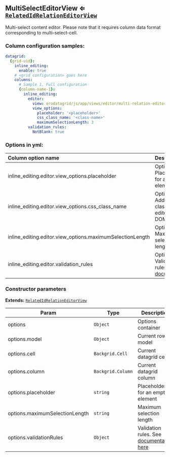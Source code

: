 <a name="module_MultiSelectEditorView"></a>
## MultiSelectEditorView ⇐ <code>[RelatedIdRelationEditorView](./related-id-relation-editor-view.md)</code>
Multi-select content editor. Please note that it requires column data format
corresponding to multi-select-cell.

### Column configuration samples:
``` yml
datagrid:
  {grid-uid}:
    inline_editing:
      enable: true
    # <grid configuration> goes here
    columns:
      # Sample 1. Full configuration
      {column-name-1}:
        inline_editing:
          editor:
            view: orodatagrid/js/app/views/editor/multi-relation-editor-view
            view_options:
              placeholder: '<placeholder>'
              css_class_name: '<class-name>'
              maximumSelectionLength: 3
          validation_rules:
            NotBlank: true
```

### Options in yml:

Column option name                                  | Description
:---------------------------------------------------|:-----------
inline_editing.editor.view_options.placeholder      | Optional. Placeholder for an empty element
inline_editing.editor.view_options.css_class_name   | Optional. Additional css class name for editor view DOM el
inline_editing.editor.view_options.maximumSelectionLength | Optional. Maximum selection length
inline_editing.editor.validation_rules | Optional. Validation rules. See [documentation](https://goo.gl/j9dj4Y)

### Constructor parameters

**Extends:** <code>[RelatedIdRelationEditorView](./related-id-relation-editor-view.md)</code>  

| Param | Type | Description |
| --- | --- | --- |
| options | <code>Object</code> | Options container |
| options.model | <code>Object</code> | Current row model |
| options.cell | <code>Backgrid.Cell</code> | Current datagrid cell |
| options.column | <code>Backgrid.Column</code> | Current datagrid column |
| options.placeholder | <code>string</code> | Placeholder for an empty element |
| options.maximumSelectionLength | <code>string</code> | Maximum selection length |
| options.validationRules | <code>Object</code> | Validation rules. See [documentation here](https://goo.gl/j9dj4Y) |

